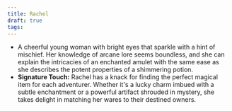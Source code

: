 ```yaml
---
title: Rachel
draft: true
tags:
---
```


- A cheerful young woman with bright eyes that sparkle with a hint of mischief. Her knowledge of arcane lore seems boundless, and she can explain the intricacies of an enchanted amulet with the same ease as she describes the potent properties of a shimmering potion.
- **Signature Touch:** Rachel has a knack for finding the perfect magical item for each adventurer. Whether it's a lucky charm imbued with a subtle enchantment or a powerful artifact shrouded in mystery, she takes delight in matching her wares to their destined owners.
